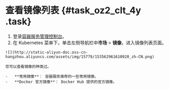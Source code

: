 # 查看镜像列表 {#task_oz2_clt_4y .task}

1.   登录[容器服务管理控制台](https://cs.console.aliyun.com)。 
2.   在 Kubernetes 菜单下，单击左侧导航栏中**市场** \> **镜像**，进入镜像列表页面。 

    ![](http://static-aliyun-doc.oss-cn-hangzhou.aliyuncs.com/assets/img/15779/153562961610920_zh-CN.png)

    您可以查看镜像的种类过。

    -   **常用镜像**： 容器服务推荐的一些常用镜像。
    -   **Docker 官方镜像**： Docker Hub 提供的官方镜像。


